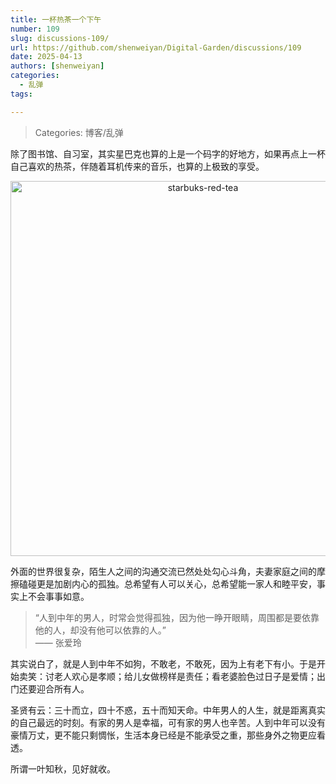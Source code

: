 ```yaml
---
title: 一杯热茶一个下午
number: 109
slug: discussions-109/
url: https://github.com/shenweiyan/Digital-Garden/discussions/109
date: 2025-04-13
authors: [shenweiyan]
categories: 
  - 乱弹
tags: 

---
```


> Categories: 博客/乱弹

除了图书馆、自习室，其实星巴克也算的上是一个码字的好地方，如果再点上一杯自己喜欢的热茶，伴随着耳机传来的音乐，也算的上极致的享受。

<!-- more -->

<p align="center">
    <img src='https://kg.weiyan.tech/2025/04/starbuks-red-tea.webp' alt='starbuks-red-tea' width=600>
</p>

外面的世界很复杂，陌生人之间的沟通交流已然处处勾心斗角，夫妻家庭之间的摩擦磕碰更是加剧内心的孤独。总希望有人可以关心，总希望能一家人和睦平安，事实上不会事事如意。

> “人到中年的男人，时常会觉得孤独，因为他一睁开眼睛，周围都是要依靠他的人，却没有他可以依靠的人。”     
> —— 张爱玲

其实说白了，就是人到中年不如狗，不敢老，不敢死，因为上有老下有小。于是开始卖笑：讨老人欢心是孝顺；给儿女做榜样是责任；看老婆脸色过日子是爱情；出门还要迎合所有人。

圣贤有云：三十而立，四十不惑，五十而知天命。中年男人的人生，就是距离真实的自己最远的时刻。有家的男人是幸福，可有家的男人也辛苦。人到中年可以没有豪情万丈，更不能只剩惆怅，生活本身已经是不能承受之重，那些身外之物更应看透。

所谓一叶知秋，见好就收。

<script src="https://giscus.app/client.js"
	data-repo="shenweiyan/Digital-Garden"
	data-repo-id="R_kgDOKgxWlg"
	data-mapping="number"
	data-term="109"
	data-reactions-enabled="1"
	data-emit-metadata="0"
	data-input-position="bottom"
	data-theme="light"
	data-lang="zh-CN"
	crossorigin="anonymous"
	async>
</script>
